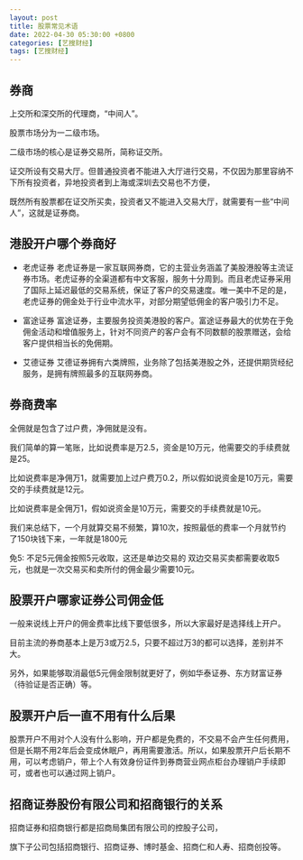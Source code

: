 ```yaml
---
layout: post
title: 股票常见术语
date: 2022-04-30 05:30:00 +0800
categories: [艺搜财经]
tags: [艺搜财经]
---
```

## 券商

上交所和深交所的代理商，“中间人”。

股票市场分为一二级市场。

二级市场的核心是证券交易所，简称证交所。

证交所设有交易大厅。但普通投资者不能进入大厅进行交易，不仅因为那里容纳不下所有投资者，异地投资者到上海或深圳去交易也不方便，

既然所有股票都在证交所买卖，投资者又不能进入交易大厅，就需要有一些“中间人”，这就是证券商。
## 港股开户哪个券商好
* 老虎证券
老虎证券是一家互联网券商，它的主营业务涵盖了美股港股等主流证券市场。老虎证券的全渠道都有中文客服，服务十分周到。而且老虎证券采用了国际上延迟最低的交易系统，保证了客户的交易速度。唯一美中不足的是，老虎证券的佣金处于行业中流水平，对部分期望低佣金的客户吸引力不足。

* 富途证券
富途证券，主要服务投资美港股的客户。富途证券最大的优势在于免佣金活动和增值服务上，针对不同资产的客户会有不同数额的股票赠送，会给客户提供相当长的免佣期。

* 艾德证券
艾德证券拥有六类牌照，业务除了包括美港股之外，还提供期货经纪服务，是拥有牌照最多的互联网券商。
## 券商费率
全佣就是包含了过户费，净佣就是没有。

我们简单的算一笔账，比如说费率是万2.5，资金是10万元，他需要交的手续费就是25。

比如说费率是净佣万1，就需要加上过户费万0.2，所以假如说资金是10万元，需要交的手续费就是12元。

比如说费率是全佣万1，假如说资金是10万元，需要交的手续费就是10元。

我们来总结下，一个月就算交易不频繁，算10次，按照最低的费率一个月就节约了150块钱下来，一年就是1800元

免5: 不足5元佣金按照5元收取，这还是单边交易的 双边交易买卖都需要收取5元，也就是一次交易买和卖所付的佣金最少需要10元。
## 股票开户哪家证券公司佣金低
一般来说线上开户的佣金费率比线下要低很多，所以大家最好是选择线上开户。

目前主流的券商基本上是万3或万2.5，只要不超过万3的都可以选择，差别并不大。

另外，如果能够取消最低5元佣金限制就更好了，例如华泰证券、东方财富证券（待验证是否正确）等。
## 股票开户后一直不用有什么后果
股票开户不用对个人没有什么影响，开户都是免费的，不交易不会产生任何费用，但是长期不用2年后会变成休眠户，再用需要激活。所以，如果股票开户后长期不用，可以考虑销户，带上个人有效身份证件到券商营业网点柜台办理销户手续即可，或者也可以通过网上销户。

## 招商证券股份有限公司和招商银行的关系
招商证券和招商银行都是招商局集团有限公司的控股子公司，

旗下子公司包括招商银行、招商证券、博时基金、招商仁和人寿、招商创投等。